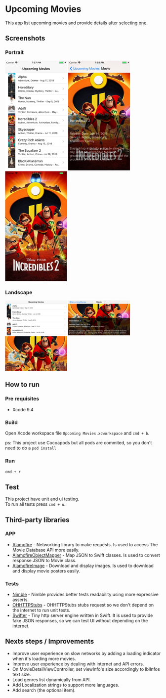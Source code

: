 Upcoming Movies
===============

This app list upcoming movies and provide details after selecting one.

Screenshots
-----------

### Portrait

<img src="screenshots/portrait01.png" alt="drawing" width="200"/> <img src="screenshots/portrait02.png" alt="drawing" width="200"/> <img src="screenshots/portrait03.png" alt="drawing" width="200"/>

### Landscape

<img src="screenshots/landscape01.png" alt="drawing" width="200"/> <img src="screenshots/landscape02.png" alt="drawing" width="200"/> <img src="screenshots/landscape03.png" alt="drawing" width="200"/>

How to run
----------

### Pre requisites

* Xcode 9.4

### Build

Open Xcode workspace file `Upcoming Movies.xcworkspace` and `cmd + b`.

ps: This project use Cocoapods but all pods are commited, so you don't need to do a `pod install`

### Run

`cmd + r`

Test
----

This project have unit and ui testing.  
To run all tests press `cmd + u`.

Third-party libraries
---------------------

### APP

* [Alamofire](https://github.com/Alamofire/Alamofire) - Networking library to make requests. Is used to access The Movie Database API more easily.
* [AlamofireObjectMapper](https://github.com/tristanhimmelman/AlamofireObjectMapper) - Map JSON to Swift classes. Is used to convert response JSON to Movie class.
* [AlamofireImage](https://github.com/Alamofire/AlamofireImage) - Download and display images. Is used to download and display movie posters easily.

### Tests

* [Nimble](https://github.com/Quick/Nimble) - Nimble provides better tests readability using more expressive asserts.
* [OHHTTPStubs](https://github.com/AliSoftware/OHHTTPStubs) - OHHTTPStubs stubs request so we don't depend on the internet to run unit tests.
* [Swifter](https://github.com/httpswift/swifter) - Tiny http server engine written in Swift. It is used to provide fake JSON responses, so we can test UI without depending on the internet.

Nexts steps / Improvements
--------------------------

* Improve user experience on slow networks by adding a loading indicator when it's loading more movies.
* Improve user experience by dealing with internet and API errors.
* On MovieDetailViewController, set viewInfo's size accordingly to lblInfos text size. 
* Load genres list dynamically from API.  
* Add Localization strings to support more languages.  
* Add search (the optional item).
